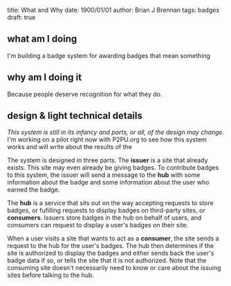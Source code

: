 
title: What and Why
date: 1900/01/01
author: Brian J Brennan
tags: badges 
draft: true 

## what am I doing
I'm building a badge system for awarding badges that mean something

## why am I doing it
Because people deserve recognition for what they do.

## design & light technical details

*This system is still in its infancy and parts, or all, of the design may
change*. I'm working on a pilot right now with P2PU.org to see how this system
works and will write about the results of the

The system is designed in three parts. The **issuer** is a site that already
exists. This site may even already be giving badges. To contribute badges to
this system, the issuer will send a message to the **hub** with some
information about the badge and some information about the user who earned the
badge.

The **hub** is a service that sits out on the way accepting requests to store
badges, or fufilling requests to display badges on third-party sites,
or **consumers**. Issuers store badges in the hub on behalf of users,
and consumers can request to display a user's badges on their site.

When a user visits a site that wants to act as a **consumer**, the site sends
a request to the hub for the user's badges. The hub then determines if the
site is authorized to display the badges and either sends back the user's
badge data if so, or tells the site that it is not authorized. Note that the
consuming site doesn't necessarily need to know or care about the issuing
sites before talking to the hub.
